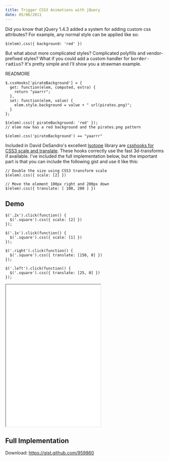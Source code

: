 ```yaml
--- 
title: Trigger CSS3 Animations with jQuery
date: 05/06/2011
---
```


Did you know that jQuery 1.4.3 added a system for adding custom css attributes? For example, any normal style can be applied like so:

    $(elem).css({ background: 'red' })

But what about more complicated styles? Complicated polyfills and vendor-prefixed styles? What if you could add a custom handler for <tt>border-radius</tt>? It's pretty simple and I'll show you a strawman example.

READMORE

    $.cssHooks['pirateBackground'] = {
      get: function(elem, computed, extra) {
        return "yaarrr";
      },
      set: function(elem, value) {
        elem.style.background = value + " url(pirates.png)";
      }
    };
    
    $(elem).css({ pirateBackground: 'red' });
    // elem now has a red background and the pirates.png pattern
    
    $(elem).css('pirateBackground') == "yaarrr"
    
Included in David DeSandro's excellent [Isotope] library are [csshooks for CSS3 scale and translate]. These hooks correctly use the fast 3d-transforms if available. I've included the full implementation below, but the important part is that you can include the following gist and use it like this:

    // Double the size using CSS3 transform scale 
    $(elem).css({ scale: [2] })
    
    // Move the element 100px right and 200px down
    $(elem).css({ translate: [ 100, 200 ] })

## Demo

    $('.2x').click(function() {
      $('.square').css({ scale: [2] })
    });
    
    $('.1x').click(function() {
      $('.square').css({ scale: [1] })
    });

    $('.right').click(function() {
      $('.square').css({ translate: [150, 0] })
    });

    $('.left').click(function() {
      $('.square').css({ translate: [25, 0] })
    });

<iframe width="300" height="450" src="/images/iso/demo.html"></iframe>

## Full Implementation

Download: https://gist.github.com/959860

<script src="https://gist.github.com/959860.js?file=isoTransform.js"></script>

[csshooks for CSS3 scale and translate]: https://github.com/desandro/isotope/blob/a2a238968347199842dd7e2d552741d5a63c90b9/jquery.isotope.js
[Isotope]: http://isotope.metafizzy.co/